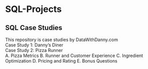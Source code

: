 # SQL-Projects
## SQL Case Studies

This repository is case studies by DataWithDanny.com <br>
Case Study 1: Danny’s Diner <br> 
Case Study 2: Pizza Runner <br>
          A. Pizza Metrics 
          B. Runner and Customer Experience
          C. Ingredient Optimization
          D. Pricing and Rating
          E. Bonus Questions

